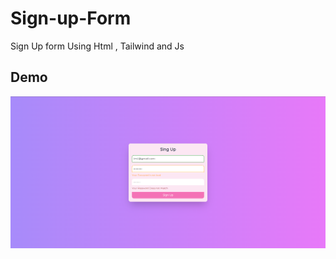 # Sign-up-Form
Sign Up form Using Html , Tailwind and Js
## Demo
![Desktop Demo](signup.png "Demo")
